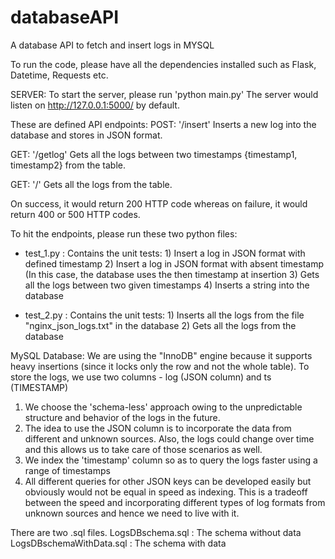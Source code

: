 # databaseAPI
A database API to fetch and insert logs in MYSQL

To run the code, please have all the dependencies installed such as Flask, Datetime, Requests etc.

SERVER:
To start the server, please run 'python main.py'
The server would listen on http://127.0.0.1:5000/ by default.

These are defined API endpoints:
POST: '/insert' 
Inserts a new log into the database and stores in JSON format.

GET: '/getlog'
Gets all the logs between two timestamps {timestamp1, timestamp2} from the table.

GET: '/'
Gets all the logs from the table.

On success, it would return 200 HTTP code whereas on failure, it would return 400 or 500 HTTP codes.

To hit the endpoints, please run these two python files:
- test_1.py : Contains the unit tests:
              1) Insert a log in JSON format with defined timestamp
              2) Insert a log in JSON format with absent timestamp (In this case, the database uses the then timestamp at insertion
              3) Gets all the logs between two given timestamps
              4) Inserts a string into the database
 
 - test_2.py : Contains the unit tests:
            1) Inserts all the logs from the file "nginx_json_logs.txt" in the database
            2) Gets all the logs from the database
            
            
            
 MySQL Database:
 We are using the "InnoDB" engine because it supports heavy insertions (since it locks only the row and not the whole table).
 To store the logs, we use two columns - log (JSON column) and ts (TIMESTAMP)
 
 1) We choose the 'schema-less' approach owing to the unpredictable structure and behavior of the logs in the future.
 2) The idea to use the JSON column is to incorporate the data from different and unknown sources. Also, the logs could change over time and this allows us to take care of those scenarios as well.
 3) We index the 'timestamp' column so as to query the logs faster using a range of timestamps
 4) All different queries for other JSON keys can be developed easily but obviously would not be equal in speed as indexing. This is a tradeoff between the speed and incorporating different types of log formats from unknown sources and hence we need to live with it.
 
There are two .sql files.
LogsDBschema.sql : The schema without data
LogsDBschemaWithData.sql : The schema with data
